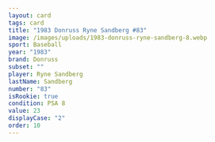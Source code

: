 ```yaml
---
layout: card
tags: card
title: "1983 Donruss Ryne Sandberg #83"
image: /images/uploads/1983-donruss-ryne-sandberg-8.webp
sport: Baseball
year: "1983"
brand: Donruss
subset: ""
player: Ryne Sandberg
lastName: Sandberg
number: "83"
isRookie: true
condition: PSA 8
value: 23
displayCase: "2"
order: 10
---
```


